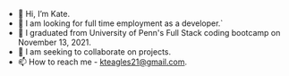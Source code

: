 - 👋  Hi, I’m Kate.
- 👀  I am looking for full time employment as a developer.`
- 🌱  I graduated from University of Penn's Full Stack coding bootcamp on November 13, 2021.
- 💞️  I am seeking to collaborate on projects. 
- 📫  How to reach me - kteagles21@gmail.com. 

<!---
ktmac21/ktmac21 is a ✨ special ✨ repository because its `README.md` (this file) appears on your GitHub profile.
You can click the Preview link to take a look at your changes.
--->
